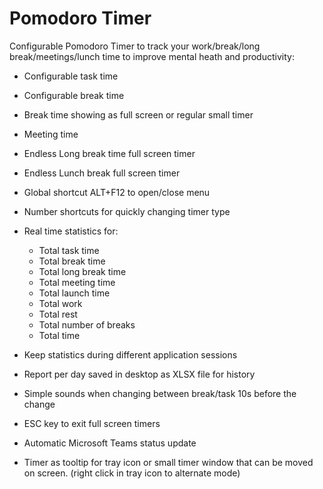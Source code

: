 # Pomodoro Timer
Configurable Pomodoro Timer to track
your work/break/long break/meetings/lunch time to
improve mental heath and productivity:

- Configurable task time

- Configurable break time
 
- Break time showing as full screen or regular small timer

- Meeting time

- Endless Long break time full screen timer

- Endless Lunch break full screen timer

- Global shortcut ALT+F12 to open/close menu

- Number shortcuts for quickly changing timer type

- Real time statistics for:
	- Total task time
	- Total break time
	- Total long break time
	- Total meeting time
	- Total launch time
	- Total work
	- Total rest
	- Total number of breaks
	- Total time
	
- Keep statistics during different application sessions

- Report per day saved in desktop as XLSX file for history

- Simple sounds when changing between break/task 10s before the change

- ESC key to exit full screen timers

- Automatic Microsoft Teams status update

- Timer as tooltip for tray icon or small timer window that can be moved on screen. (right click in tray icon to alternate mode)